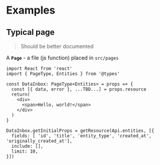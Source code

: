 # Examples

## Typical page

> Should be better documented

A **`Page`** - a file (js function) placed in `src/pages`

```tsx
import React from 'react'
import { PageType, Entities } from '@types'

const DataInbox: PageType<Entities> = props => {
  const [{ data, error }, ...TBD...] = props.resource
  return(
    <div>
      <span>Hello, world!</span>
    </div>
  )
}

DataInbox.getInitialProps = getResource(Api.entities, [{
  fields: [ 'id', 'title', 'entity_type', 'created_at', 'originally_created_at'],
  include: [],
  limit: 10,
}])
```
